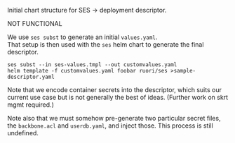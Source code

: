 Initial chart structure for SES -> deployment descriptor. 

NOT FUNCTIONAL 

We use `ses subst` to generate an initial `values.yaml`.  
That setup is then used with the `ses` helm chart to generate the final descriptor.  

    ses subst --in ses-values.tmpl --out customvalues.yaml
    helm template -f customvalues.yaml foobar ruori/ses >sample-descriptor.yaml

Note that we encode container secrets into the descriptor, which suits our current use case but is not generally the best of ideas. (Further work on skrt mgmt required.)  

Note also that we must somehow pre-generate two particular secret files, the `backbone.acl` and `userdb.yaml`, and inject those. 
This process is still undefined.